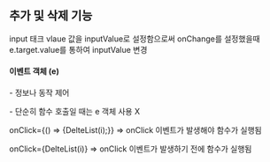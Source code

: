 <h2>추가 및 삭제 기능</h2>
<div>
  <p>
    input 태크 vlaue 값을 inputValue로 설정함으로써 onChange를 설정했을때 e.target.value를 통하여 inputValue 변경
  </p>

  <div>
    <h4>이벤트 객체 (e)</h4>
    <p> - 정보나 동작 제어</p>
    <p>- 단순히 함수 호출일 때는 e 객체 사용 X</p>
  </div>
  <p>
    onClick={() => {DelteList(i);}} => onClick 이벤트가 발생해야 함수가 실행됨
  </p>
  <p>
    onClick={DelteList(i)} => onClick 이벤트가 발생하기 전에 함수가 실행됨
  </p>
</div>

